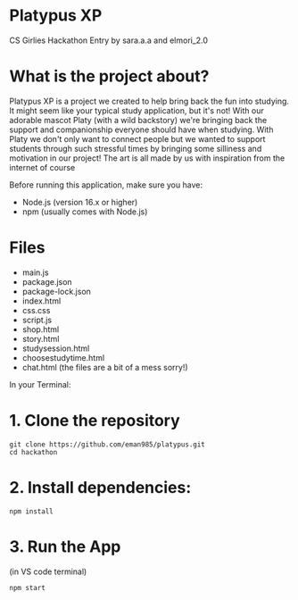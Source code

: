 # Platypus XP
CS Girlies Hackathon Entry by sara.a.a and elmori_2.0

# What is the project about?
Platypus XP is a project we created to help bring back the fun into studying. It might seem like your typical study application, but it's not! With our adorable mascot Platy (with a wild backstory) we're bringing back the support and companionship everyone should have when studying. With Platy we don't only want to connect people but we wanted to support students through such stressful times by bringing some silliness and motivation in our project! The art is all made by us with inspiration from the internet of course

Before running this application, make sure you have:
 - Node.js (version 16.x or higher)
 - npm (usually comes with Node.js)

# Files
- main.js
- package.json
- package-lock.json
- index.html
- css.css
- script.js
- shop.html
- story.html
- studysession.html
- choosestudytime.html
- chat.html
(the files are a bit of a mess sorry!)

In your Terminal:
# 1. Clone the repository
 ```
git clone https://github.com/eman985/platypus.git
cd hackathon
```
# 2. Install dependencies:
   ```
   npm install
   ```
# 3. Run the App
   (in VS code terminal)
   ```
   npm start
   ```
